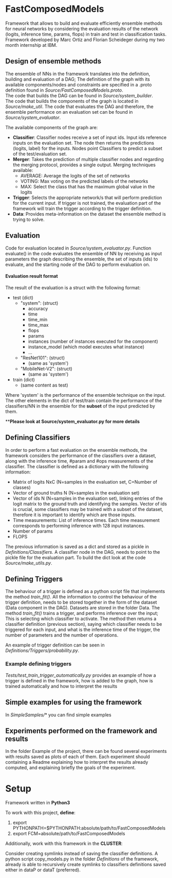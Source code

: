 # FastComposedModels
Framework that allows to build and evaluate efficiently ensemble methods for neural networks by considering the evaluation results
of the network (logits, inference time, params, flops) in train and test in classification tasks. Framework developed by Marc Ortiz and Florian Scheideger
during my two month internship at IBM.

## Design of ensemble methods
The ensemble of NNs in the framework translates into the definition, building and evaluation of a DAG; 
The definition of the graph with its available components/nodes and constraints
are specified in a .proto definition found in *Source/FastComposedModels.proto*.  
The code that builds the DAG can be found in *Source/system_builder*.  
The code that builds the components of the graph is located in *Source/make_util*.
The code that evaluates the DAG and therefore, the ensemble performance on an evaluation set 
can be found in *Source/system_evaluator*.
  
The available components of the graph are:
*  **Classifier**: Classifier nodes receive a set of input ids. Input ids reference inputs on the evaluation set.
The node then returns the predictions (logits, label) for the inputs. Nodes point Classifiers to predict a subset of the test/evaluation set. 
*  **Merger**: Takes the prediction of multiple classifier nodes and regarding the merging protocol, 
provides a single output. Merging techniques available:
    * AVERAGE: Average the logits of the set of networks
    * VOTING: Max voting on the predicted labels of the networks
    * MAX: Select the class that has the maximum global value in the logits
*  **Trigger**: Selects the appropriate network/s that will perform prediction for the current input. 
If trigger is not trained, the evaluation
part of the framework will train the trigger according to the trigger definition.
*  **Data**: Provides meta-information on the dataset the ensemble method is trying to solve. 


## Evaluation 
Code for evaluation located in *Source/system_evaluator.py*.
Function evaluate() in the code evaluates the ensemble of NN by receiving as input parameters the graph
describing the ensemble, the set of inputs (ids) to evaluate, and the starting node of the DAG
to perform evaluation on.

#### Evaluation result format
The result of the evaluation is a struct with the following format:  
* test (dict)
    * "system": (struct)
        * accuracy
        * time
        * time_min
        * time_max
        * flops
        * params
        * instances (number of instances executed for the component)
        * instance_model (which model executes what instance)
        * ...
    * "ResNet101": (struct)
        * (same as 'system')
    * "MobileNet-V2": (struct)
        * (same as 'system')
* train (dict)
    * (same content as test)
 
Where 'system' is the performance of the ensemble technique on the input. 
The other elements in the dict of test/train contain the performance of the classifiers/NN
in the ensemble for the **subset** of the input predicted by them.

****Please look at Source/system_evaluator.py for more details**

## Defining Classifiers
In order to perform a fast evaluation on the ensemble methods, the framework considers the performance
of the classifiers over a dataset, along with the inference time, #param and #ops measurements of the classifier. 
The classifier is defined as a dictionary with the following information:

- Matrix of logits NxC (N=samples in the evaluation set, C=Number of classes)
- Vector of ground truths N (N=samples in the evaluation set)
- Vector of ids N (N=samples in the evaluation set), linking entries of the logit matrix to the ground truth and
identifying the samples. Vector of ids is crucial, some classifiers may be trained with a subset of the dataset, therefore it is important to identify
which are those inputs.
- Time measurements: List of inference times. Each time measurement corresponds to performing inference with
128 input instances.
- Number of params
- FLOPS

The previous information is saved as a dict and stored as a pickle in *Definitions/Classifiers*. 
A classifier node in the DAG, needs to point to the pickle file for the evaluation part. To build the
dict look at the code *Source/make_utils.py*.


## Defining Triggers

The behaviour of a trigger is defined as a python script file that implements the method *train_fit()*. All the information to control the behaviour of the trigger definition, needs to be stored
together in the form of the dataset (Data component in the DAG). Datasets are stored in the folder Data. The method *train_fit()* trains a trigger, and performs inference over the input; This is selecting which classifier to activate.
The method then returns a classifier definition (previous section), saying which classifier needs to be triggered for each input,
and what is the inference time of the trigger, the number of parameters and the number of operations.
 
An example of trigger definition can be seen in *Definitions/Triggers/probability.py*. 

### Example defining triggers
*Tests/test_train_trigger_automatically.py* provides an example of how a trigger is defined in the 
framework, how is added to the graph, how is trained automatically and how to interpret the results 

## Simple examples for using the framework
In *SimpleSamples/** you can find simple examples


## Experiments performed on the framework and results
In the folder Example of the project, there can be found several experiments with results saved as plots
of each of them. Each experiment should containing a Readme explaining how to interpret the results already computed, 
and explaining briefly the goals of the experiment.


# Setup
Framework written in **Python3**

To work with this project, **define**:  
1. export PYTHONPATH=$PYTHONPATH:absolute/path/to/FastComposedModels 
2. export FCM=absolute/path/to/FastComposedModels

Additionally, work with this framework in the **CLUSTER**:  

Consider creating symlinks instead of saving the classifier definitions.
A python script copy_models.py in the folder *Definitions* of the framework, already
is able to recursively create symlinks to classifiers definitions saved either in 
dataP or dataT (preferred).
 


